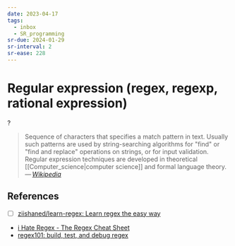 ```yaml
---
date: 2023-04-17
tags:
  - inbox
  - SR_programming
sr-due: 2024-01-29
sr-interval: 2
sr-ease: 228
---
```


# Regular expression (regex, regexp, rational expression)
?
> Sequence of characters that specifies a match pattern in text. Usually such
> patterns are used by string-searching algorithms for "find" or "find and
> replace" operations on strings, or for input validation. Regular expression
> techniques are developed in theoretical [[Computer_science|computer science]]
> and formal language theory.\
> — <cite>[Wikipedia](https://en.wikipedia.org/wiki/Regular_expression)</cite>

## References

- [ ] [ziishaned/learn-regex: Learn regex the easy way](https://github.com/ziishaned/learn-regex)
- [i Hate Regex - The Regex Cheat Sheet](https://ihateregex.io/)
- [regex101: build, test, and debug regex](https://regex101.com/)
